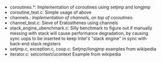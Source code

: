 - coroutines.*: Implementation of coroutines using setjmp and longjmp
- coroutine_test.c: Simple usage of above
- channels.*: Implementation of channels, on top of coroutines.*
- channel_test.c: Sieve of Eratosthenes using channels
- stack_engine_ubenchmark.c: Silly benchmark to figure out if manually messing with stack will cause performance degradation, by causing sync uops to be inserted to keep Intel's "stack engine" in sync with back-end stack registers
- setjmp.c, exception.c, coop.c: Setjmp/longjmp examples from wikipedia
- iterator.c: setcontext/ucontext Example from wikipedia
